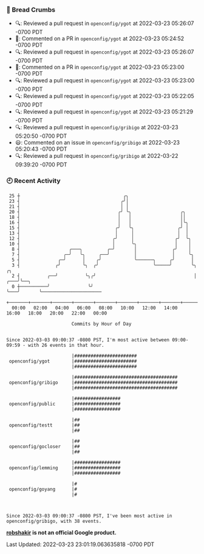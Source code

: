 ### 🍞 Bread Crumbs

 * 🔍: Reviewed a pull request in  `openconfig/ygot` at 2022-03-23 05:26:07 -0700 PDT
 * 💬: Commented on a PR in  `openconfig/ygot` at 2022-03-23 05:24:52 -0700 PDT
 * 🔍: Reviewed a pull request in  `openconfig/ygot` at 2022-03-23 05:26:07 -0700 PDT
 * 💬: Commented on a PR in  `openconfig/ygot` at 2022-03-23 05:23:00 -0700 PDT
 * 🔍: Reviewed a pull request in  `openconfig/ygot` at 2022-03-23 05:23:00 -0700 PDT
 * 🔍: Reviewed a pull request in  `openconfig/ygot` at 2022-03-23 05:22:05 -0700 PDT
 * 🔍: Reviewed a pull request in  `openconfig/ygot` at 2022-03-23 05:21:29 -0700 PDT
 * 🔍: Reviewed a pull request in  `openconfig/gribigo` at 2022-03-23 05:20:50 -0700 PDT
 * 😃: Commented on an issue in `openconfig/gribigo` at 2022-03-23 05:20:43 -0700 PDT
 * 🔍: Reviewed a pull request in  `openconfig/gribigo` at 2022-03-22 09:39:20 -0700 PDT

### 🕘 Recent Activity
```
 25 ┼                                      ╭╮
 23 ┤                                     ╭╯│
 21 ┤                                     │ │
 20 ┤                                    ╭╯ ╰╮                  ╭╮
 18 ┤                                    │   │                  ││
 16 ┤                                    │   │                  │╰╮
 15 ┤                                   ╭╯   ╰╮                ╭╯ │
 13 ┤                                   │     │                │  │
 12 ┤                                  ╭╯     │               ╭╯  ╰╮
 10 ┤                                  │      ╰╮              │    │
  8 ┤                  ╭───╮         ╭─╯       │             ╭╯    │
  7 ┤                ╭─╯   ╰╮     ╭──╯         │             │     ╰╮
  5 ┤              ╭─╯      │    ╭╯            ╰──────╮     ╭╯      │
  3 ┤             ╭╯        ╰╮  ╭╯                    ╰─────╯       ╰╮       ╭╮
  2 ┤          ╭──╯          ╰╮╭╯                                    │   ╭───╯╰──╮
  0 ┼──────────╯              ╰╯                                     ╰───╯       ╰──────────────────────
    +───────+───────+───────+───────+───────+───────+───────+───────+───────+───────+───────+───────+────
  00:00   02:00   04:00   06:00   08:00   10:00   12:00   14:00   16:00   18:00   20:00   22:00   00:00   

						Commits by Hour of Day


Since 2022-03-03 09:00:37 -0800 PST, I'm most active between 09:00-09:59 - with 26 events in that hour.

```



```
                        |#######################
 openconfig/ygot        |#######################
                        |#######################

                        |######################################
 openconfig/gribigo     |######################################
                        |######################################

                        |#################
 openconfig/public      |#################
                        |#################

                        |##
 openconfig/testt       |##
                        |##

                        |##
 openconfig/gocloser    |##
                        |##

                        |#################
 openconfig/lemming     |#################
                        |#################

                        |#
 openconfig/goyang      |#
                        |#



Since 2022-03-03 09:00:37 -0800 PST, I've been most active in openconfig/gribigo, with 38 events.

```
**[robshakir](mailto:robjs@google.com) is not an official Google product.**  


Last Updated: 2022-03-23 23:01:19.063635818 -0700 PDT
